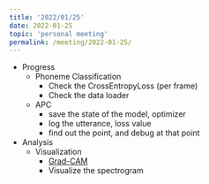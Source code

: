 ```yaml
---
title: '2022/01/25'
date: 2022-01-25
topic: 'personal meeting'
permalink: /meeting/2022-01-25/
---
```

+ Progress
  + Phoneme Classification
    + Check the CrossEntropyLoss (per frame)
    + Check the data loader
  + APC
    + save the state of the model, optimizer
    + log the utterance, loss value
    + find out the point, and debug at that point
+ Analysis
  + Visualization
    + [Grad-CAM](https://openaccess.thecvf.com/content_ICCV_2017/papers/Selvaraju_Grad-CAM_Visual_Explanations_ICCV_2017_paper.pdf)
    + Visualize the spectrogram